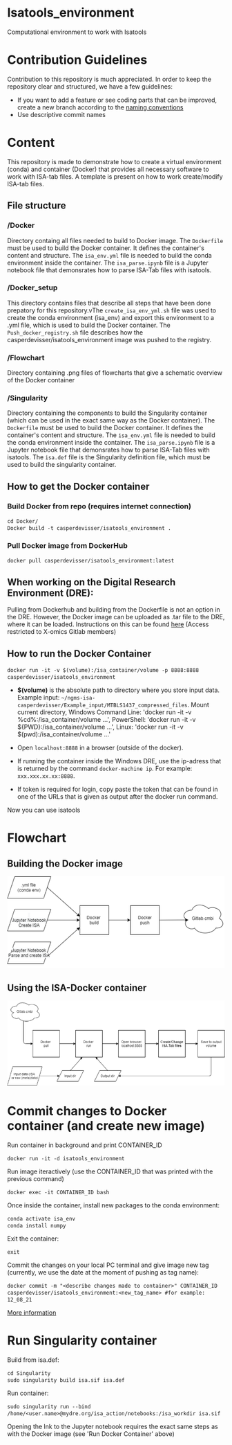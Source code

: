 # Isatools_environment
Computational environment to work with Isatools

# Contribution Guidelines

Contribution to this repository is much appreciated. In order to keep the repository clear and structured, we have a few guidelines:

- If you want to add a feature or see coding parts that can be improved, create a new branch according to the [naming conventions](https://codingsight.com/git-branching-naming-convention-best-practices/)
- Use descriptive commit names

# Content

This repository is made to demonstrate how to create a virtual environment (conda) and container (Docker) that provides all necessary software to work with ISA-tab files. A template is present on how to work create/modify ISA-tab files.

## File structure

### /Docker

Directory containg all files needed to build to Docker image. The `Dockerfile` must be used to build the Docker container. It defines the container's content and structure. The `isa_env.yml` file is needed to build the conda environment inside the container. The `isa_parse.ipynb` file is a Jupyter notebook file that demonsrates how to parse ISA-Tab files with isatools. 

### /Docker_setup

This directory contains files that describe all steps that have been done prepatory for this repository.vThe `create_isa_env_yml.sh` file was used to create the conda environment (isa_env) and export this environment to a .yml file, which is used to build the Docker container. The `Push_docker_registry.sh` file describes how the casperdevisser/isatools_environment image was pushed to the registry.

### /Flowchart

Directory containing .png files of flowcharts that give a schematic overview of the Docker container

### /Singularity

Directory containing the components to build the Singularity container (which can be used in the exact same way as the Docker container). The `Dockerfile` must be used to build the Docker container. It defines the container's content and structure. The `isa_env.yml` file is needed to build the conda environment inside the container. The `isa_parse.ipynb` file is a Jupyter notebook file that demonsrates how to parse ISA-Tab files with isatools. The `isa.def` file is the Singularity definition file, which must be used to build the singularity container.

## How to get the Docker container

### Build Docker from repo (requires internet connection)
```
cd Docker/
Docker build -t casperdevisser/isatools_environment .
```

### Pull Docker image from DockerHub 

```
docker pull casperdevisser/isatools_environment:latest
```

## When working on the Digital Research Environment (DRE):

Pulling from Dockerhub and building from the Dockerfile is not an option in the DRE. However, the Docker image can be uploaded as .tar file to the DRE, where it can be loaded. Instructions on this can be found [here](https://gitlab.cmbi.umcn.nl/x-omics/xomicsdre/-/wikis/Linux/Docker#test-docker-installation-and-transfer-images) (Access restricted to X-omics Gitlab members)

## How to run the Docker Container
```
docker run -it -v $(volume):/isa_container/volume -p 8888:8888 casperdevisser/isatools_environment
```

- **$(volume)** is the absolute path to directory where you store input data. Example input: `~/ngms-isa-casperdevisser/Example_input/MTBLS1437_compressed_files`. 
Mount current directory, Windows Command Line: 'docker run -it -v %cd%:/isa_container/volume ...', PowerShell: 'docker run -it -v ${PWD}:/isa_container/volume ...', Linux: 'docker run -it -v $(pwd):/isa_container/volume ...'

- Open `localhost:8888` in a browser (outside of the docker). 

- If running the container inside the Windows DRE, use the ip-adress that is returned by the command `docker-machine ip`. For example: `xxx.xxx.xx.xx:8888`. 

- If token is required for login, copy paste the token that can be found in one of the URLs that is given as output after the docker run command. 

Now you can use isatools
# Flowchart
## Building the Docker image

![Docker build](./Flowchart/ISA_docker_build.png "Build ISA-Docker image")

## Using the ISA-Docker container

![Docker run](./Flowchart/ISA_docker_run.png "Run ISA-Docker container")

# Commit changes to Docker container (and create new image)

Run container in background and print CONTAINER_ID

```
docker run -it -d isatools_environment
```

Run image iteractively (use the CONTAINER_ID that was printed with the previous command)

```
docker exec -it CONTAINER_ID bash
```

Once inside the container, install new packages to the conda environment:
 ```
 conda activate isa_env
 conda install numpy
 ```

Exit the container:

```
exit
```

Commit the changes on your local PC terminal and give image new tag (currently, we use the date at the moment of pushing as tag name):

```
docker commit -m "<describe changes made to container>" CONTAINER_ID casperdevisser/isatools_environment:<new_tag_name> #for example: 12_08_21
```

[More information](https://www.techrepublic.com/article/how-to-commit-changes-to-a-docker-image/)

# Run Singularity container

Build from isa.def:

```
cd Singularity
sudo singularity build isa.sif isa.def
```

Run container:

```
sudo singularity run --bind /home/<user.name>@mydre.org/isa_action/notebooks:/isa_workdir isa.sif
```
Opening the lnk to the Jupyter notebook requires the exact same steps as with the Docker image (see 'Run Docker Container' above)
